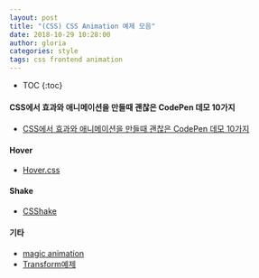 ```yaml
---
layout: post
title: "(CSS) CSS Animation 예제 모음"
date: 2018-10-29 10:28:00
author: gloria
categories: style
tags: css frontend animation
---
```


* TOC
{:toc}

#### CSS에서 효과와 애니메이션을 만들때 괜찮은 CodePen 데모 10가지
- [CSS에서 효과와 애니메이션을 만들때 괜찮은 CodePen 데모 10가지](http://rwdb.kr/css_codepen_10/)

#### Hover
- [Hover.css](http://ianlunn.github.io/Hover/)

#### Shake
- [CSShake](http://elrumordelaluz.github.io/csshake/#1)

#### 기타
- [magic animation](https://github.com/miniMAC/magic)
- [Transform예제](https://codepen.io/gloriaJun/pen/xyMrXW)